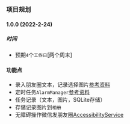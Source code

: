 ### 项目规划 

#### 1.0.0 (2022-2-24)

##### 时间 

- 预期`4`个`工作日`[两个周末]
  
#### 功能点

- 录入朋友圈文本，记录选择图片[参考资料](https://developer.android.com/about/versions/11/privacy/storage?hl=zh-cn)
- 定时任务`AlarmManager`[参考资料](https://developer.android.com/training/scheduling/alarms)
- 任务记录（文本，图片，SQLite存储）
- 存储记录图片到`相册`
- 无障碍操作微信发朋友圈[AccessibilityService](https://www.jianshu.com/p/13807cf3f309)